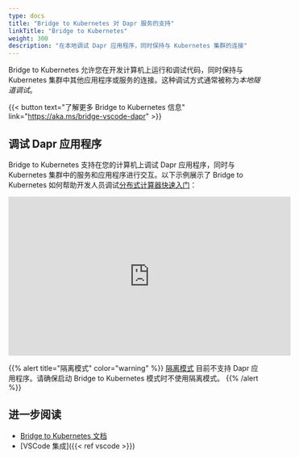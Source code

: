 ```yaml
---
type: docs
title: "Bridge to Kubernetes 对 Dapr 服务的支持"
linkTitle: "Bridge to Kubernetes"
weight: 300
description: "在本地调试 Dapr 应用程序，同时保持与 Kubernetes 集群的连接"
---
```


Bridge to Kubernetes 允许您在开发计算机上运行和调试代码，同时保持与 Kubernetes 集群中其他应用程序或服务的连接。这种调试方式通常被称为*本地隧道调试*。

{{< button text="了解更多 Bridge to Kubernetes 信息" link="https://aka.ms/bridge-vscode-dapr" >}}

## 调试 Dapr 应用程序

Bridge to Kubernetes 支持在您的计算机上调试 Dapr 应用程序，同时与 Kubernetes 集群中的服务和应用程序进行交互。以下示例展示了 Bridge to Kubernetes 如何帮助开发人员调试[分布式计算器快速入门](https://github.com/dapr/quickstarts/tree/master/tutorials/distributed-calculator)：

<div class="embed-responsive embed-responsive-16by9">
<iframe width="560" height="315" src="https://www.youtube-nocookie.com/embed/rxwg-__otso" title="YouTube 视频播放器" frameborder="0" allow="accelerometer; autoplay; clipboard-write; encrypted-media; gyroscope; picture-in-picture" allowfullscreen></iframe>
</div>

{{% alert title="隔离模式" color="warning" %}}
[隔离模式](https://aka.ms/bridge-isolation-vscode-dapr) 目前不支持 Dapr 应用程序。请确保启动 Bridge to Kubernetes 模式时不使用隔离模式。
{{% /alert %}}

## 进一步阅读

- [Bridge to Kubernetes 文档](https://code.visualstudio.com/docs/containers/bridge-to-kubernetes)
- [VSCode 集成]({{< ref vscode >}})